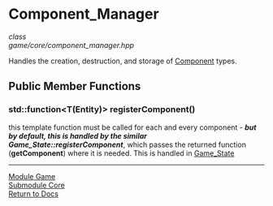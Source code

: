 # Component_Manager
*class*  
*game/core/component_manager.hpp*

Handles the creation, destruction, and storage of [Component](component.md) types.

## Public Member Functions

### std::function<T(Entity)> registerComponent()
this template function must be called for each and every component - ***but by default, this is handled by the similar Game_State::registerComponent<T>***, which passes the returned function (**getComponent<T>**) where it is needed. This is handled in [Game_State](../../engine/shell/game_state.md)

---

[Module Game](../game.md)  
[Submodule Core](core.md)  
[Return to Docs](../../docs.md)
